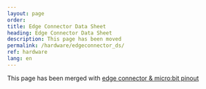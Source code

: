 ```yaml
---
layout: page
order:
title: Edge Connector Data Sheet
heading: Edge Connector Data Sheet
description: This page has been moved
permalink: /hardware/edgeconnector_ds/
ref: hardware
lang: en
---
```


This page has been merged with [edge connector & micro:bit pinout](../edgeconnector)
